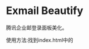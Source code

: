 # Exmail Beautify
腾讯企业邮登录面板美化。

使用方法:找到index.html中的<script>标签,在`writeLoginPanel({domainlist:"github.com", mode:"vertical"});`这一句中修改github.com为你的域名。
  
Demo:https://sherryme.github.io/Exmail-Beautify/
